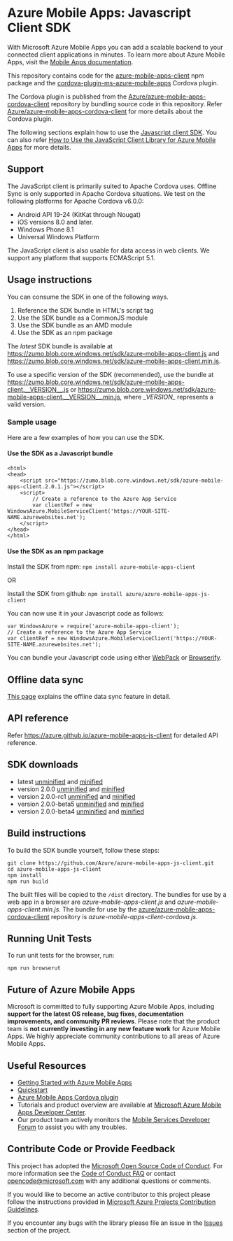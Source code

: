 # Azure Mobile Apps: Javascript Client SDK

With Microsoft Azure Mobile Apps you can add a scalable backend to your connected client applications in minutes. To learn more about Azure Mobile Apps, visit the [Mobile Apps documentation](https://azure.microsoft.com/en-us/documentation/learning-paths/appservice-mobileapps/).

This repository contains code for the [azure-mobile-apps-client](https://www.npmjs.com/package/azure-mobile-apps-client) npm package and the [cordova-plugin-ms-azure-mobile-apps](https://www.npmjs.com/package/cordova-plugin-ms-azure-mobile-apps) Cordova plugin.

The Cordova plugin is published from the [Azure/azure-mobile-apps-cordova-client](https://github.com/Azure/azure-mobile-apps-cordova-client) repository by bundling source code in this repository. Refer [Azure/azure-mobile-apps-cordova-client](https://github.com/Azure/azure-mobile-apps-cordova-client) for more details about the Cordova plugin.

The following sections explain how to use the [Javascript client SDK](https://www.npmjs.com/package/azure-mobile-apps-client). You can also refer [How to Use the JavaScript Client Library for Azure Mobile Apps](https://azure.microsoft.com/en-us/documentation/articles/app-service-mobile-html-how-to-use-client-library/) for more details.

## Support

The JavaScript client is primarily suited to Apache Cordova uses.  Offline Sync is only supported in Apache Cordova situations.
We test on the following platforms for Apache Cordova v6.0.0:

* Android API 19-24 (KitKat through Nougat)
* iOS versions 8.0 and later.
* Windows Phone 8.1
* Universal Windows Platform

The JavaScript client is also usable for data access in web clients.  We support any platform that supports ECMAScript 5.1.

## Usage instructions

 You can consume the SDK in one of the following ways.

 1. Reference the SDK bundle in HTML's script tag
 2. Use the SDK bundle as a CommonJS module
 3. Use the SDK bundle as an AMD module
 4. Use the SDK as an npm package

The _latest_ SDK bundle is available at https://zumo.blob.core.windows.net/sdk/azure-mobile-apps-client.js and https://zumo.blob.core.windows.net/sdk/azure-mobile-apps-client.min.js.

To use a specific version of the SDK (recommended), use the bundle at https://zumo.blob.core.windows.net/sdk/azure-mobile-apps-client.__VERSION__.js or https://zumo.blob.core.windows.net/sdk/azure-mobile-apps-client.__VERSION__.min.js, where \__VERSION\__ represents a valid version.

### Sample usage

Here are a few examples of how you can use the SDK.

#### Use the SDK as a Javascript bundle

```
<html>
<head>
    <script src="https://zumo.blob.core.windows.net/sdk/azure-mobile-apps-client.2.0.1.js"></script>
    <script>
        // Create a reference to the Azure App Service
        var clientRef = new WindowsAzure.MobileServiceClient('https://YOUR-SITE-NAME.azurewebsites.net');
    </script>
</head>
</html>
```

#### Use the SDK as an npm package

Install the SDK from npm: `npm install azure-mobile-apps-client`

OR

Install the SDK from github: `npm install azure/azure-mobile-apps-js-client`

You can now use it in your Javascript code as follows:
```
var WindowsAzure = require('azure-mobile-apps-client');
// Create a reference to the Azure App Service
var clientRef = new WindowsAzure.MobileServiceClient('https://YOUR-SITE-NAME.azurewebsites.net');
```

You can bundle your Javascript code using either [WebPack](https://webpack.github.io/) or [Browserify](http://browserify.org/).

## Offline data sync

[This page](./offline-sync.md) explains the offline data sync feature in detail.

## API reference

Refer https://azure.github.io/azure-mobile-apps-js-client for detailed API reference.

## SDK downloads

- latest [unminified](https://zumo.blob.core.windows.net/sdk/azure-mobile-apps-client.js) and [minified](https://zumo.blob.core.windows.net/sdk/azure-mobile-apps-client.min.js)
- version 2.0.0 [unminified](https://zumo.blob.core.windows.net/sdk/azure-mobile-apps-client.2.0.0.js) and [minified](https://zumo.blob.core.windows.net/sdk/azure-mobile-apps-client.2.0.0.min.js)
- version 2.0.0-rc1 [unminified](https://zumo.blob.core.windows.net/sdk/azure-mobile-apps-client.2.0.0-rc1.js) and [minified](https://zumo.blob.core.windows.net/sdk/azure-mobile-apps-client.2.0.0-rc1.min.js)
- version 2.0.0-beta5 [unminified](https://zumo.blob.core.windows.net/sdk/azure-mobile-apps-client.2.0.0-beta5.js) and [minified](https://zumo.blob.core.windows.net/sdk/azure-mobile-apps-client.2.0.0-beta5.min.js)
- version 2.0.0-beta4 [unminified](https://zumo.blob.core.windows.net/sdk/azure-mobile-apps-client.2.0.0-beta4.js) and [minified](https://zumo.blob.core.windows.net/sdk/azure-mobile-apps-client.2.0.0-beta4.min.js)

## Build instructions

To build the SDK bundle yourself, follow these steps:
```
git clone https://github.com/Azure/azure-mobile-apps-js-client.git
cd azure-mobile-apps-js-client
npm install
npm run build
```

The built files will be copied to the `/dist` directory. The bundles for use by a web app in a browser are _azure-mobile-apps-client.js_ and _azure-mobile-apps-client.min.js_. The bundle for use by the [azure/azure-mobile-apps-cordova-client](https://github.com/Azure/azure-mobile-apps-cordova-client) repository is _azure-mobile-apps-client-cordova.js_.

## Running Unit Tests

To run unit tests for the browser, run:
```
npm run browserut
```

## Future of Azure Mobile Apps
 
Microsoft is committed to fully supporting Azure Mobile Apps, including **support for the latest OS release, bug fixes, documentation improvements, and community PR reviews**. Please note that the product team is **not currently investing in any new feature work** for Azure Mobile Apps. We highly appreciate community contributions to all areas of Azure Mobile Apps. 


## Useful Resources

* [Getting Started with Azure Mobile Apps](https://azure.microsoft.com/en-us/documentation/learning-paths/appservice-mobileapps/)
* [Quickstart](https://azure.microsoft.com/en-us/documentation/articles/app-service-mobile-html-how-to-use-client-library/)
* [Azure Mobile Apps Cordova plugin](https://github.com/Azure/azure-mobile-apps-cordova-client)
* Tutorials and product overview are available at [Microsoft Azure Mobile Apps Developer Center](http://azure.microsoft.com/en-us/develop/mobile).
* Our product team actively monitors the [Mobile Services Developer Forum](http://social.msdn.microsoft.com/Forums/en-US/azuremobile/) to assist you with any troubles.

## Contribute Code or Provide Feedback

This project has adopted the [Microsoft Open Source Code of Conduct](https://opensource.microsoft.com/codeofconduct/). For more information see the [Code of Conduct FAQ](https://opensource.microsoft.com/codeofconduct/faq/) or contact [opencode@microsoft.com](mailto:opencode@microsoft.com) with any additional questions or comments.

If you would like to become an active contributor to this project please follow the instructions provided in [Microsoft Azure Projects Contribution Guidelines](http://azure.github.com/guidelines.html).

If you encounter any bugs with the library please file an issue in the [Issues](https://github.com/Azure/azure-mobile-apps-js-client/issues) section of the project.
